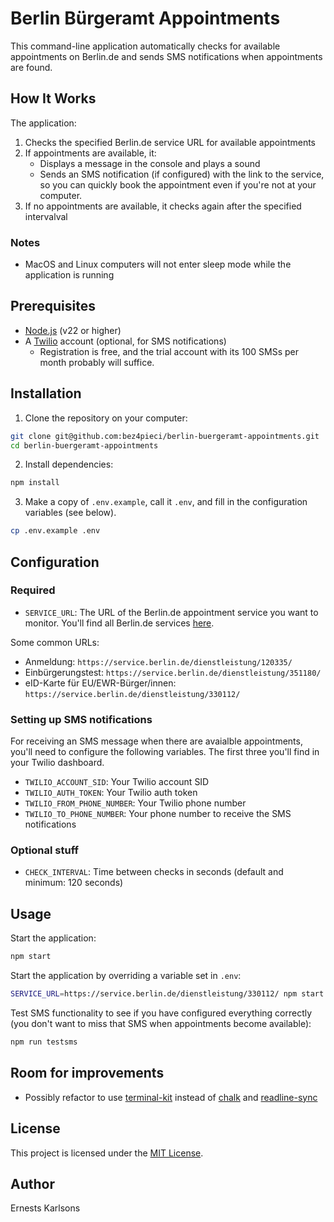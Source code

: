 # Berlin Bürgeramt Appointments

This command-line application automatically checks for available appointments on Berlin.de and sends SMS notifications when appointments are found.

## How It Works

The application:
1. Checks the specified Berlin.de service URL for available appointments
2. If appointments are available, it:
   - Displays a message in the console and plays a sound
   - Sends an SMS notification (if configured) with the link to the service, so you can quickly book the appointment even if you're not at your computer.
3. If no appointments are available, it checks again after the specified intervalval

### Notes

- MacOS and Linux computers will not enter sleep mode while the application is running

## Prerequisites

- [Node.js](https://nodejs.org/en) (v22 or higher)
- A [Twilio](https://www.twilio.com/) account (optional, for SMS notifications)
   - Registration is free, and the trial account with its 100 SMSs per month probably will suffice.

## Installation

1. Clone the repository on your computer:
```bash
git clone git@github.com:bez4pieci/berlin-buergeramt-appointments.git
cd berlin-buergeramt-appointments
```

2. Install dependencies:
```bash
npm install
```

3. Make a copy of `.env.example`, call it `.env`, and fill in the configuration variables (see below).
```bash
cp .env.example .env
```

## Configuration

### Required

- `SERVICE_URL`: The URL of the Berlin.de appointment service you want to monitor. You'll find all Berlin.de services [here](https://service.berlin.de/dienstleistungen/). 

Some common URLs:

- Anmeldung: `https://service.berlin.de/dienstleistung/120335/`
- Einbürgerungstest: `https://service.berlin.de/dienstleistung/351180/`
- eID-Karte für EU/EWR-Bürger/innen: `https://service.berlin.de/dienstleistung/330112/`

### Setting up SMS notifications

For receiving an SMS message when there are avaialble appointments, you'll need to configure the following variables. The first three you'll find in your Twilio dashboard.

- `TWILIO_ACCOUNT_SID`: Your Twilio account SID
- `TWILIO_AUTH_TOKEN`: Your Twilio auth token
- `TWILIO_FROM_PHONE_NUMBER`: Your Twilio phone number
- `TWILIO_TO_PHONE_NUMBER`: Your phone number to receive the SMS notifications

### Optional stuff

- `CHECK_INTERVAL`: Time between checks in seconds (default and minimum: 120 seconds)

## Usage

Start the application:
```bash
npm start
```

Start the application by overriding a variable set in `.env`:
```bash
SERVICE_URL=https://service.berlin.de/dienstleistung/330112/ npm start
```

Test SMS functionality to see if you have configured everything correctly (you don't want to miss that SMS when appointments become available):
```bash
npm run testsms
```

## Room for improvements

- Possibly refactor to use [terminal-kit](https://www.npmjs.com/package/terminal-kit) instead of [chalk](https://www.npmjs.com/package/chalk) and [readline-sync](https://www.npmjs.com/package/readline-sync)

## License

This project is licensed under the [MIT License](https://opensource.org/license/mit).

## Author

Ernests Karlsons
